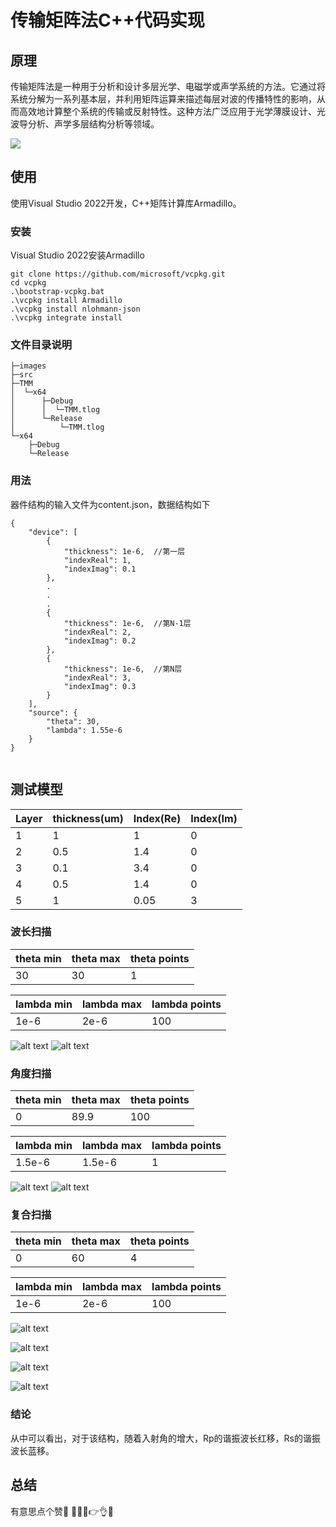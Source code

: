 
# 传输矩阵法C++代码实现

## 原理
传输矩阵法是一种用于分析和设计多层光学、电磁学或声学系统的方法。它通过将系统分解为一系列基本层，并利用矩阵运算来描述每层对波的传播特性的影响，从而高效地计算整个系统的传输或反射特性。这种方法广泛应用于光学薄膜设计、光波导分析、声学多层结构分析等领域。



![](images/p1.png)

## 使用
使用Visual Studio 2022开发，C++矩阵计算库Armadillo。
### 安装
Visual Studio 2022安装Armadillo

	git clone https://github.com/microsoft/vcpkg.git
	cd vcpkg
	.\bootstrap-vcpkg.bat
	.\vcpkg install Armadillo
    .\vcpkg install nlohmann-json
	.\vcpkg integrate install


### 文件目录说明

```
├─images
├─src
├─TMM
│  └─x64
│      ├─Debug
│      │  └─TMM.tlog
│      └─Release
│          └─TMM.tlog
└─x64
    ├─Debug
    └─Release
```


### 用法
器件结构的输入文件为content.json，数据结构如下
```
{
    "device": [
        {
            "thickness": 1e-6,  //第一层
            "indexReal": 1,
            "indexImag": 0.1
        },
        .
        .
        .
        {
            "thickness": 1e-6,  //第N-1层
            "indexReal": 2,
            "indexImag": 0.2
        },
        {
            "thickness": 1e-6,  //第N层
            "indexReal": 3,
            "indexImag": 0.3
        }
    ],
    "source": {
        "theta": 30,        
        "lambda": 1.55e-6
    }
}


```

## 测试模型

| Layer | thickness(um) | Index(Re) | Index(Im)|
| ---|---|---|---|
|1| 1|1|0|
|2|0.5|1.4|0|
|3|0.1|3.4|0|
|4|0.5|1.4|0|
|5|1|0.05|3|
 

### 波长扫描

|theta min|theta max| theta points|
|---|---|---|
|30|30|1|

|lambda min|lambda max| lambda points|
|---|---|---|
|1e-6|2e-6|100|

![alt text](images/sy1_1.png)
![alt text](images/sy1_2.png)

### 角度扫描

|theta min|theta max| theta points|
|---|---|---|
|0|89.9|100|

|lambda min|lambda max| lambda points|
|---|---|---|
|1.5e-6|1.5e-6|1|

![alt text](images/sy2_1.png)
![alt text](images/sy2_2.png)

### 复合扫描
|theta min|theta max| theta points|
|---|---|---|
|0|60|4|

|lambda min|lambda max| lambda points|
|---|---|---|
|1e-6|2e-6|100|

![alt text](images/sy3_Rp.png)

![alt text](images/sy3_Rs.png)

![alt text](images/sy3_Tp.png)

![alt text](images/sy3_Ts.png)

### 结论
从中可以看出，对于该结构，随着入射角的增大，Rp的谐振波长红移，Rs的谐振波长蓝移。


## 总结

有意思点个赞🤭
🍆🍑😩👉👌💦